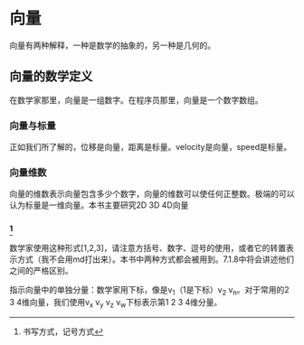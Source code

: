 # 向量

向量有两种解释，一种是数学的抽象的，另一种是几何的。

## 向量的数学定义

在数学家那里，向量是一组数字。在程序员那里，向量是一个数字数组。

### 向量与标量

正如我们所了解的，位移是向量，距离是标量。velocity是向量，speed是标量。

### 向量维数

向量的维数表示向量包含多少个数字，向量的维数可以使任何正整数。极端的可以认为标量是一维向量。本书主要研究2D 3D 4D向量

### [^向量表示]

数学家使用这种形式[1,2,3]，请注意方括号、数字、逗号的使用，或者它的转置表示方式（我不会用md打出来）。本书中两种方式都会被用到。7.1.8中将会讲述他们之间的严格区别。  

指示向量中的单独分量：数学家用下标，像是v<sub>1</sub>（1是下标）v<sub>2</sub> v<sub>n</sub>。对于常用的2 3 4维向量，我们使用v<sub>x</sub> v<sub>y</sub> v<sub>z</sub> v<sub>w</sub>下标表示第1 2 3 4维分量。

[^向量表示]:书写方式，记号方式

